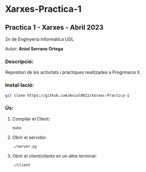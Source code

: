 # Xarxes-Practica-1
## Practica 1 - Xarxes - Abril 2023

2n de Enginyeria Informàtica UDL

Autor: **Aniol Serrano Ortega**

### Descripció:

Repositori de les activitats i pràctiques realitzades a Progrmacio II.

### Instal·lació:

   ```sh
   git clone https://github.com/Aniol0012/Xarxes-Practica-1
   ```
### Ús:
1. Compilar el Client:
    
    ```sh
    make
    ```
    
2. Obrir el servidor:
    ```sh
    ./server.py
    ```

3. Obrir el client/clients en un altre terminal:
    ```sh
    ./client
    ```